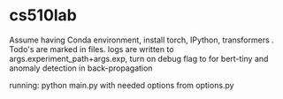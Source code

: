 # cs510lab

Assume having Conda environment, install torch, IPython, transformers
. Todo's are marked in files. logs are written to args.experiment_path+args.exp, turn on debug flag to for bert-tiny and anomaly detection in back-propagation

running: python main.py with needed options from options.py
 
